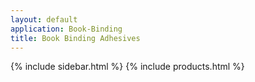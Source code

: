 ```yaml
---
layout: default
application: Book-Binding
title: Book Binding Adhesives
---
```

{% include sidebar.html %}
{% include products.html %}

